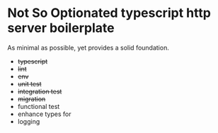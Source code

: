 # Not So Optionated typescript http server boilerplate

As minimal as possible, yet provides a solid foundation.

* ~~typescript~~
* ~~lint~~
* ~~env~~
* ~~unit test~~
* ~~integration test~~
* ~~migration~~
* functional test
* enhance types for 
* logging
